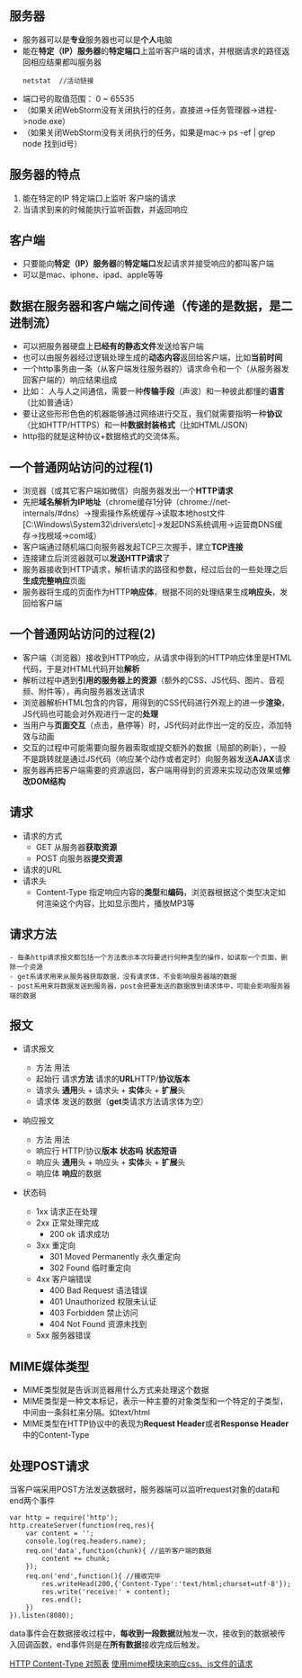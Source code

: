 ## 服务器
- 服务器可以是**专业**服务器也可以是**个人**电脑
- 能在**特定（IP）服务器**的**特定端口**上监听客户端的请求，并根据请求的路径返回相应结果都叫服务器
    ```
    netstat  //活动链接
    ```
- 端口号的取值范围： 0 ~ 65535
- （如果关闭WebStorm没有关闭执行的任务，直接进->任务管理器->进程->node.exe）
- （如果关闭WebStorm没有关闭执行的任务，如果是mac-> ps -ef | grep node 找到id号）

## 服务器的特点
1. 能在特定的IP 特定端口上监听 客户端的请求
2. 当请求到来的时候能执行监听函数，并返回响应



## 客户端
- 只要能向**特定（IP）服务器**的**特定端口**发起请求并接受响应的都叫客户端
- 可以是mac、iphone、ipad、apple等等

## 数据在服务器和客户端之间传递（传递的是数据，是二进制流）
- 可以把服务器硬盘上**已经有的静态文件**发送给客户端
- 也可以由服务器经过逻辑处理生成的**动态内容**返回给客户端，比如**当前时间**
- 一个http事务由一条（从客户端发往服务器的）请求命令和一个（从服务器发回客户端的）响应结果组成
- 比如： 人与人之间通信，需要一种**传输手段**（声波）和一种彼此都懂的**语言**（比如普通话）
- 要让这些形形色色的机器能够通过网络进行交互，我们就需要指明一种**协议**（比如HTTP/HTTPS）和一种**数据封装格式**（比如HTML/JSON）
- http指的就是这种协议+数据格式的交流体系。

## 一个普通网站访问的过程(1)
- 浏览器（或其它客户端如微信）向服务器发出一个**HTTP请求**
- 先把**域名解析为IP地址**（chrome缓存1分钟（chrome://net-internals/#dns）->搜索操作系统缓存->读取本地host文件[C:\Windows\System32\drivers\etc]->发起DNS系统调用->运营商DNS缓存->找根域->com域）
- 客户端通过随机端口向服务器发起TCP三次握手，建立**TCP连接**
- 连接建立后浏览器就可以**发送HTTP请求**了
- 服务器接收到HTTP请求，解析请求的路径和参数，经过后台的一些处理之后**生成完整响应**页面
- 服务器将生成的页面作为HTTP**响应体**，根据不同的处理结果生成**响应头**，发回给客户端

## 一个普通网站访问的过程(2)
- 客户端（浏览器）接收到HTTP响应，从请求中得到的HTTP响应体里是HTML代码，于是对HTML代码开始**解析**
- 解析过程中遇到**引用的服务器上的资源**（额外的CSS、JS代码、图片、音视频、附件等），再向服务器发送请求
- 浏览器解析HTML包含的内容，用得到的CSS代码进行外观上的进一步**渲染**，JS代码也可能会对外观进行一定的**处理**
- 当用户与**页面交互**（点击，悬停等）时，JS代码对此作出一定的反应，添加特效与动画
- 交互的过程中可能需要向服务器索取或提交额外的数据（局部的刷新），一般不是跳转就是通过JS代码（响应某个动作或者定时）向服务器发送**AJAX**请求
- 服务器再把客户端需要的资源返回，客户端用得到的资源来实现动态效果或**修改DOM结构**

## 请求
- 请求的方式
    - GET 从服务器**获取资源**
    - POST 向服务器**提交资源**
- 请求的URL
- 请求头
    - Content-Type 指定响应内容的**类型**和**编码**，浏览器根据这个类型决定如何渲染这个内容，比如显示图片，播放MP3等
## 请求方法
    - 每条http请求报文都包括一个方法表示本次将要进行何种类型的操作，如读取一个页面，删除一个资源
    - get系请求用来从服务器获取数据，没有请求体，不会影响服务器端的数据
    - post系用来将数据发送到服务器，post会把要发送的数据放到请求体中，可能会影响服务器端的数据
## 报文
- 请求报文
    - 方法    用法
    - 起始行  请求**方法** 请求的**URL**HTTP/**协议版本**
    - 请求头  **通用**头 + 请求头 + **实体**头 + **扩展**头
    - 请求体  发送的数据（**get**类请求方法请求体为空）

- 响应报文
    - 方法    用法
    - 响应行  HTTP/协议**版本** **状态吗** **状态短语**
    - 响应头  **通用**头 + 响应头 + **实体**头 + **扩展**头
    - 响应体  **响应**的数据
- 状态码
    - 1xx 请求正在处理
    - 2xx 正常处理完成
        - 200 ok 请求成功
    - 3xx 重定向
        - 301 Moved Permanently 永久重定向
        - 302 Found 临时重定向
    - 4xx 客户端错误
        - 400 Bad Request 语法错误
        - 401 Unauthorized 权限未认证
        - 403 Forbidden 禁止访问
        - 404 Not Found 资源未找到
    - 5xx 服务器错误
## MIME媒体类型
- MIME类型就是告诉浏览器用什么方式来处理这个数据
- MIME类型是一种文本标记，表示一种主要的对象类型和一个特定的子类型，中间由一条斜杠来分隔。如text/html
- MIME类型在HTTP协议中的表现为**Request Header**或者**Response Header**中的Content-Type

## 处理POST请求
当客户端采用POST方法发送数据时，服务器端可以监听request对象的data和end两个事件
```
var http = require('http');
http.createServer(function(req,res){
    var content = '';
    console.log(req.headers.name);
    req.on('data',function(chunk){ //监听客户端的数据
        content += chunk;
    });
    req.on('end',function(){ //接收完毕
        res.writeHead(200,{'Content-Type':'text/html;charset=utf-8'});
        res.write('receive:' + content);
        res.end();
    })
}).listen(8080);
```
data事件会在数据接收过程中，**每收到一段数据**就触发一次，接收到的数据被传入回调函数，end事件则是在**所有数据**接收完成后触发。

[HTTP Content-Type 对照表](http://tool.oschina.net/commons)
[使用mime模块来响应css、js文件的请求](http://www.myexception.cn/HTML-CSS/1872593.html)